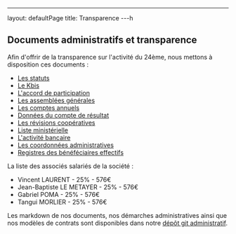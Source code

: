 ---
layout: defaultPage
title: Transparence
---h

## Documents administratifs et transparence

Afin d'offrir de la transparence sur l'activité du 24ème, nous mettons à disposition ces documents :

* [Les statuts](https://jeancloude.24eme.fr/index.php/s/Fb9DkRC544GYr3n)
* [Le Kbis](https://jeancloude.24eme.fr/index.php/s/8noZ9786rtTmBNP)
* [L'accord de participation](https://jeancloude.24eme.fr/index.php/s/6awJfcf3BjpjgHT)
* [Les assemblées générales](https://jeancloude.24eme.fr/index.php/s/BirbLYRQUuwKmcs)
* [Les comptes annuels](https://jeancloude.24eme.fr/index.php/s/5TOAZycfOKIonLL)
* [Données du compte de résultat](https://github.com/24eme/administratif/blob/master/bilans.csv)
* [Les révisions coopératives](https://jeancloude.24eme.fr/index.php/s/Ydnwe4WQG3kXwjr)
* [Liste ministérielle](https://jeancloude.24eme.fr/index.php/s/krKq8sMtdoPzpZ4)
* [L'activité bancaire](https://24eme.github.io/banque/www/)
* [Les coordonnées administratives](https://github.com/24eme/administratif/blob/master/README.md#coordonn%C3%A9es-administratives)
* [Registres des bénéféciaires effectifs](https://jeancloude.24eme.fr/index.php/s/PJ9MFskkG63rPs7)

La liste des associés salariés de la société  :

* Vincent LAURENT - 25% - 576€
* Jean-Baptiste LE METAYER - 25% - 576€
* Gabriel POMA - 25% - 576€
* Tangui MORLIER - 25% - 576€

Les markdown de nos documents, nos démarches administratives ainsi que nos modèles de contrats sont disponibles dans notre [dépôt git administratif](https://github.com/24eme/administratif/blob/master/README.md).
